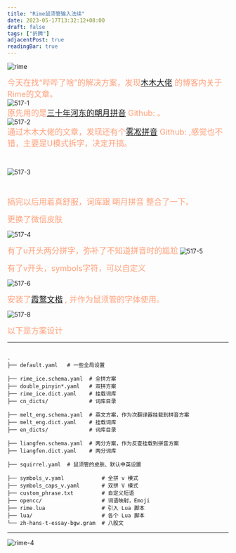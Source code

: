 ```yaml
---
title: "Rime鼠须管输入法续"
date: 2023-05-17T13:32:12+08:00
draft: false
tags: ["折腾"]
adjacentPost: true
readingBar: true
---
```

![rime](https://cdn.jsdelivr.net/gh/tosspi/mumu@main/uPic/rime.png)

<font size=4 color=#ffa07a>今天在找“哔哔了啥”的解决方案，发现[木木大佬](https://immmmm.com/) 的博客内关于Rime的文章。</font><br>
![517-1](https://cdn.jsdelivr.net/gh/tosspi/mumu@main/uPic/517-1.png) <br>
<font size=4 color=#ffa07a>原先用的是[三十年河东的朙月拼音](https://ssnhd.com/2022/01/06/rime/) Github: [](https://github.com/ssnhd/rime) 。</font><br>
![517-2](https://cdn.jsdelivr.net/gh/tosspi/mumu@main/uPic/517-2.png)
<br>
<font size=4 color=#ffa07a>通过木木大佬的文章，发现还有个[雾凇拼音](https://dvel.me/posts/rime-ice/) Github: [](https://github.com/iDvel/rime-ice) ,感觉也不错，主要是U模式拆字，决定开搞。</font>


<br> 

![517-3](https://cdn.jsdelivr.net/gh/tosspi/mumu@main/uPic/517-3.png)

<br>


<font size=4 color=#ffa07a>搞完以后用着真舒服，词库跟 朙月拼音 整合了一下。</font>

<font size=4 color=#ffa07a>更换了微信皮肤</font>

![517-4](https://cdn.jsdelivr.net/gh/tosspi/mumu@main/uPic/517-4.png)

<font size=4 color=#ffa07a>有了u开头两分拼字，弥补了不知道拼音时的尴尬</font>
![517-5](https://cdn.jsdelivr.net/gh/tosspi/mumu@main/uPic/517-5.png)

<font size=4 color=#ffa07a>有了v开头，symbols字符，可以自定义</font>

![517-6](https://cdn.jsdelivr.net/gh/tosspi/mumu@main/uPic/517-6.png)

<font size=4 color=#ffa07a>安装了[霞鹜文楷](https://github.com/lxgw/LxgwWenKai) , 并作为鼠须管的字体使用。</font>

![517-8](https://cdn.jsdelivr.net/gh/tosspi/mumu@main/uPic/517-8.png)

<font size=4 color=#ffa07a>以下是方案设计</font>
***
```

.
├── default.yaml   # 一些全局设置

├── rime_ice.schema.yaml  # 全拼方案
├── double_pinyin*.yaml   # 双拼方案
├── rime_ice.dict.yaml    # 挂载词库
├── cn_dicts/             # 词库目录

├── melt_eng.schema.yaml  # 英文方案，作为次翻译器挂载到拼音方案
├── melt_eng.dict.yaml    # 挂载词库
├── en_dicts/             # 词库目录

├── liangfen.schema.yaml  # 两分方案，作为反查挂载到拼音方案
├── liangfen.dict.yaml    # 两分词库

├── squirrel.yaml  # 鼠须管的皮肤、默认中英设置

├── symbols_v.yaml            # 全拼 v 模式
├── symbols_caps_v.yaml       # 双拼 V 模式
├── custom_phrase.txt         # 自定义短语
├── opencc/                   # 词语映射，Emoji
├── rime.lua                  # 引入 Lua 脚本
├── lua/                      # 各个 Lua 脚本
└── zh-hans-t-essay-bgw.gram  # 八股文
```
***


![rime-4](https://cdn.jsdelivr.net/gh/tosspi/mumu@main/uPic/rime-4.png)